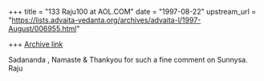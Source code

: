 +++
title = "133 Raju100 at AOL.COM"
date = "1997-08-22"
upstream_url = "https://lists.advaita-vedanta.org/archives/advaita-l/1997-August/006955.html"

+++
[Archive link](https://lists.advaita-vedanta.org/archives/advaita-l/1997-August/006955.html)

Sadananda , Namaste & Thankyou for such a fine comment on Sunnysa. Raju

